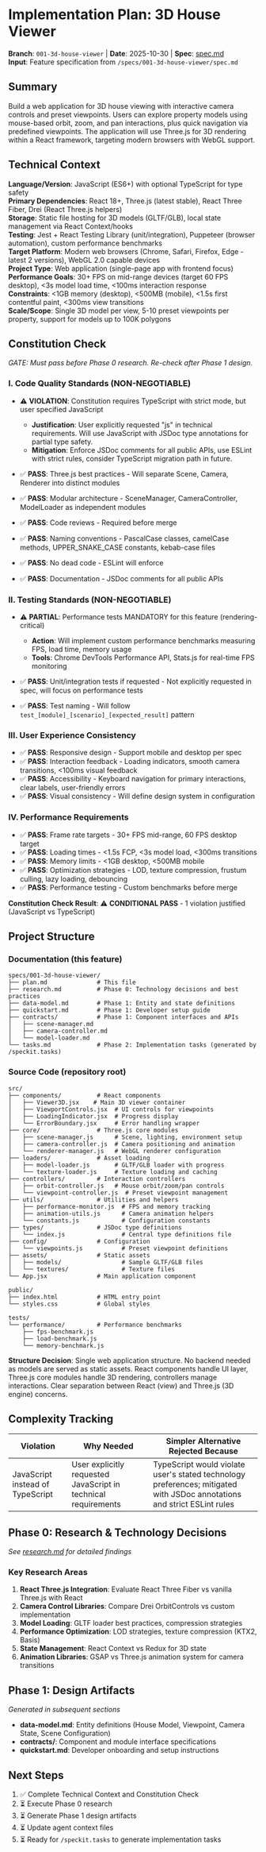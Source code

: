# Implementation Plan: 3D House Viewer

**Branch**: `001-3d-house-viewer` | **Date**: 2025-10-30 | **Spec**: [spec.md](./spec.md)  
**Input**: Feature specification from `/specs/001-3d-house-viewer/spec.md`

## Summary

Build a web application for 3D house viewing with interactive camera controls and preset viewpoints. Users can explore property models using mouse-based orbit, zoom, and pan interactions, plus quick navigation via predefined viewpoints. The application will use Three.js for 3D rendering within a React framework, targeting modern browsers with WebGL support.

## Technical Context

**Language/Version**: JavaScript (ES6+) with optional TypeScript for type safety  
**Primary Dependencies**: React 18+, Three.js (latest stable), React Three Fiber, Drei (React Three.js helpers)  
**Storage**: Static file hosting for 3D models (GLTF/GLB), local state management via React Context/hooks  
**Testing**: Jest + React Testing Library (unit/integration), Puppeteer (browser automation), custom performance benchmarks  
**Target Platform**: Modern web browsers (Chrome, Safari, Firefox, Edge - latest 2 versions), WebGL 2.0 capable devices  
**Project Type**: Web application (single-page app with frontend focus)  
**Performance Goals**: 30+ FPS on mid-range devices (target 60 FPS desktop), <3s model load time, <100ms interaction response  
**Constraints**: <1GB memory (desktop), <500MB (mobile), <1.5s first contentful paint, <300ms view transitions  
**Scale/Scope**: Single 3D model per view, 5-10 preset viewpoints per property, support for models up to 100K polygons

## Constitution Check

*GATE: Must pass before Phase 0 research. Re-check after Phase 1 design.*

### I. Code Quality Standards (NON-NEGOTIABLE)

- ⚠️ **VIOLATION**: Constitution requires TypeScript with strict mode, but user specified JavaScript
  - **Justification**: User explicitly requested "js" in technical requirements. Will use JavaScript with JSDoc type annotations for partial type safety.
  - **Mitigation**: Enforce JSDoc comments for all public APIs, use ESLint with strict rules, consider TypeScript migration path in future.

- ✅ **PASS**: Three.js best practices - Will separate Scene, Camera, Renderer into distinct modules
- ✅ **PASS**: Modular architecture - SceneManager, CameraController, ModelLoader as independent modules
- ✅ **PASS**: Code reviews - Required before merge
- ✅ **PASS**: Naming conventions - PascalCase classes, camelCase methods, UPPER_SNAKE_CASE constants, kebab-case files
- ✅ **PASS**: No dead code - ESLint will enforce
- ✅ **PASS**: Documentation - JSDoc comments for all public APIs

### II. Testing Standards (NON-NEGOTIABLE)

- ⚠️ **PARTIAL**: Performance tests MANDATORY for this feature (rendering-critical)
  - **Action**: Will implement custom performance benchmarks measuring FPS, load time, memory usage
  - **Tools**: Chrome DevTools Performance API, Stats.js for real-time FPS monitoring

- ✅ **PASS**: Unit/integration tests if requested - Not explicitly requested in spec, will focus on performance tests
- ✅ **PASS**: Test naming - Will follow `test_[module]_[scenario]_[expected_result]` pattern

### III. User Experience Consistency

- ✅ **PASS**: Responsive design - Support mobile and desktop per spec
- ✅ **PASS**: Interaction feedback - Loading indicators, smooth camera transitions, <100ms visual feedback
- ✅ **PASS**: Accessibility - Keyboard navigation for primary interactions, clear labels, user-friendly errors
- ✅ **PASS**: Visual consistency - Will define design system in configuration

### IV. Performance Requirements

- ✅ **PASS**: Frame rate targets - 30+ FPS mid-range, 60 FPS desktop target
- ✅ **PASS**: Loading times - <1.5s FCP, <3s model load, <300ms transitions
- ✅ **PASS**: Memory limits - <1GB desktop, <500MB mobile
- ✅ **PASS**: Optimization strategies - LOD, texture compression, frustum culling, lazy loading, debouncing
- ✅ **PASS**: Performance testing - Custom benchmarks before merge

**Constitution Check Result**: ⚠️ **CONDITIONAL PASS** - 1 violation justified (JavaScript vs TypeScript)

## Project Structure

### Documentation (this feature)

```text
specs/001-3d-house-viewer/
├── plan.md              # This file
├── research.md          # Phase 0: Technology decisions and best practices
├── data-model.md        # Phase 1: Entity and state definitions
├── quickstart.md        # Phase 1: Developer setup guide
├── contracts/           # Phase 1: Component interfaces and APIs
│   ├── scene-manager.md
│   ├── camera-controller.md
│   └── model-loader.md
└── tasks.md             # Phase 2: Implementation tasks (generated by /speckit.tasks)
```

### Source Code (repository root)

```text
src/
├── components/          # React components
│   ├── Viewer3D.jsx    # Main 3D viewer container
│   ├── ViewportControls.jsx  # UI controls for viewpoints
│   ├── LoadingIndicator.jsx  # Progress display
│   └── ErrorBoundary.jsx     # Error handling wrapper
├── core/                # Three.js core modules
│   ├── scene-manager.js      # Scene, lighting, environment setup
│   ├── camera-controller.js  # Camera positioning and animation
│   └── renderer-manager.js   # WebGL renderer configuration
├── loaders/             # Asset loading
│   ├── model-loader.js       # GLTF/GLB loader with progress
│   └── texture-loader.js     # Texture loading and caching
├── controllers/         # Interaction controllers
│   ├── orbit-controller.js   # Mouse orbit/zoom/pan controls
│   └── viewpoint-controller.js  # Preset viewpoint management
├── utils/               # Utilities and helpers
│   ├── performance-monitor.js  # FPS and memory tracking
│   ├── animation-utils.js      # Camera animation helpers
│   └── constants.js            # Configuration constants
├── types/               # JSDoc type definitions
│   └── index.js                # Central type definitions file
├── config/              # Configuration
│   └── viewpoints.js           # Preset viewpoint definitions
├── assets/              # Static assets
│   ├── models/                 # Sample GLTF/GLB files
│   └── textures/               # Texture files
└── App.jsx              # Main application component

public/
├── index.html           # HTML entry point
└── styles.css           # Global styles

tests/
└── performance/         # Performance benchmarks
    ├── fps-benchmark.js
    ├── load-benchmark.js
    └── memory-benchmark.js
```

**Structure Decision**: Single web application structure. No backend needed as models are served as static assets. React components handle UI layer, Three.js core modules handle 3D rendering, controllers manage interactions. Clear separation between React (view) and Three.js (3D engine) concerns.

## Complexity Tracking

| Violation | Why Needed | Simpler Alternative Rejected Because |
|-----------|------------|-------------------------------------|
| JavaScript instead of TypeScript | User explicitly requested JavaScript in technical requirements | TypeScript would violate user's stated technology preferences; mitigated with JSDoc annotations and strict ESLint rules |

## Phase 0: Research & Technology Decisions

*See [research.md](./research.md) for detailed findings*

### Key Research Areas

1. **React Three.js Integration**: Evaluate React Three Fiber vs vanilla Three.js with React
2. **Camera Control Libraries**: Compare Drei OrbitControls vs custom implementation
3. **Model Loading**: GLTF loader best practices, compression strategies
4. **Performance Optimization**: LOD strategies, texture compression (KTX2, Basis)
5. **State Management**: React Context vs Redux for 3D state
6. **Animation Libraries**: GSAP vs Three.js animation system for camera transitions

## Phase 1: Design Artifacts

*Generated in subsequent sections*

- **data-model.md**: Entity definitions (House Model, Viewpoint, Camera State, Scene Configuration)
- **contracts/**: Component and module interface specifications
- **quickstart.md**: Developer onboarding and setup instructions

## Next Steps

1. ✅ Complete Technical Context and Constitution Check
2. ⏳ Execute Phase 0 research
3. ⏳ Generate Phase 1 design artifacts
4. ⏳ Update agent context files
5. ⏳ Ready for `/speckit.tasks` to generate implementation tasks
